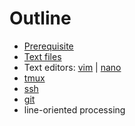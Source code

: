 # Outline

- [Prerequisite](prerequite.md)
- [Text files](textfile.md)
- Text editors: [vim](vim.md) | [nano](nano.md)
- [tmux](tmux.md)
- [ssh](ssh.md)
- [git](git.md)
- line-oriented processing

